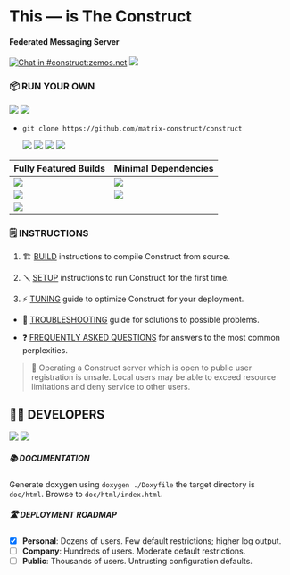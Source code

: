 # This — is The **Construct**

#### Federated Messaging Server

[![Chat in #construct:zemos.net](https://img.shields.io/matrix/construct:zemos.net.svg?label=Chat%20in%20%23construct%3Azemos.net&logo=matrix&server_fqdn=matrix.org&style=for-the-badge&color=5965AF)](https://matrix.to/#/#construct:zemos.net) [![](https://img.shields.io/badge/License-BSD-5965AF.svg?label=%20license&style=for-the-badge)]()

### 📦 RUN YOUR OWN

[![](https://img.shields.io/badge/github-source-8891CD.svg?logo=GitHub&style=for-the-badge)](https://github.com/matrix-construct/construct) [![](https://img.shields.io/badge/docker-images-8891CD.svg?logo=Docker&style=for-the-badge)](https://registry.hub.docker.com/r/jevolk/construct)

- `git clone https://github.com/matrix-construct/construct`

	[![](https://img.shields.io/github/repo-size/matrix-construct/construct.svg?logo=GitHub&style=flat-square&color=5965AF)](https://github.com/matrix-construct/construct)
	[![](https://img.shields.io/github/languages/code-size/matrix-construct/construct.svg?logo=GitHub&style=flat-square&color=5965AF)](https://github.com/matrix-construct/construct)
	[![](https://img.shields.io/github/directory-file-count/matrix-construct/construct.svg?type=dir&label=directories&logo=GitHub&style=flat-square&color=5965AF)](https://github.com/matrix-construct/construct)
	[![](https://img.shields.io/github/directory-file-count/matrix-construct/construct.svg?type=file&label=files&logo=GitHub&style=flat-square&color=5965AF)](https://github.com/matrix-construct/construct)

| Fully Featured Builds | Minimal Dependencies |
|:---|:---|
| [![](https://img.shields.io/docker/image-size/jevolk/construct/alpine-3.16-full-built-clang-amd64.svg?logoWidth=25&label=alpine%203.16%20clang%20amd64&logo=Docker&style=flat-square&color=5965AF)](https://registry.hub.docker.com/r/jevolk/construct/tags) | [![](https://img.shields.io/docker/image-size/jevolk/construct/alpine-3.16-base-built-clang-amd64.svg?logoWidth=25&label=alpine%203.16%20clang%20amd64&logo=Docker&style=flat-square&color=5965AF)](https://registry.hub.docker.com/r/jevolk/construct/tags)
| [![](https://img.shields.io/docker/image-size/jevolk/construct/alpine-3.16-full-built-gcc-amd64.svg?logoWidth=25&label=alpine%203.16%20gcc%20amd64&logo=Docker&style=flat-square&color=5965AF)](https://registry.hub.docker.com/r/jevolk/construct/tags) | [![](https://img.shields.io/docker/image-size/jevolk/construct/alpine-3.16-base-built-gcc-amd64.svg?logoWidth=25&label=alpine%203.16%20gcc%20amd64&logo=Docker&style=flat-square&color=5965AF)](https://registry.hub.docker.com/r/jevolk/construct/tags)
| [![](https://img.shields.io/docker/image-size/jevolk/construct/ubuntu-22.04-built.svg?logoWidth=25&label=ubuntu%2022.04%20amd64&logo=Docker&style=flat-square&color=5965AF)](https://registry.hub.docker.com/r/jevolk/construct/tags) | |

### 🗒️ INSTRUCTIONS

1. 🏗️  [BUILD](https://github.com/matrix-construct/construct/wiki/BUILD) instructions to compile Construct from source.

2. 🪛 [SETUP](https://github.com/matrix-construct/construct/wiki/SETUP) instructions to run Construct for the first time.

3. ⚡ [TUNING](https://github.com/matrix-construct/construct/wiki/TUNING) guide to optimize Construct for your deployment.

- 🙋 [TROUBLESHOOTING](https://github.com/matrix-construct/construct/wiki/Troubleshooting-problems) guide for solutions to possible problems.

- ❓ [FREQUENTLY ASKED QUESTIONS](https://github.com/matrix-construct/construct/wiki/FAQ) for answers to the most common perplexities.

>🛑 Operating a Construct server which is open to public user registration is unsafe. Local users may be able to exceed resource limitations and deny service to other users.

## 👷‍♀️ DEVELOPERS

[![](https://img.shields.io/badge/PRs-welcome-8891CD.svg?label=contributions)]() [![](https://ci.appveyor.com/api/projects/status/qck2bpb57704jmtf?svg=true&style=for-the-badge)]()

##### 📚 DOCUMENTATION

Generate doxygen using `doxygen ./Doxyfile` the target directory is `doc/html`.
Browse to `doc/html/index.html`.

##### 🛣️ DEPLOYMENT ROADMAP

- [x] **Personal**: Dozens of users. Few default restrictions; higher log output.
- [ ] **Company**: Hundreds of users. Moderate default restrictions.
- [ ] **Public**: Thousands of users. Untrusting configuration defaults.
